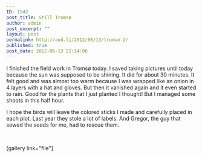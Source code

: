 ```yaml
---
ID: 1542
post_title: Still Tromsø
author: admin
post_excerpt: ""
layout: post
permalink: http://aud.li/2012/06/13/tromso-2/
published: true
post_date: 2012-06-13 21:14:06
---
```

I finished the field work in Tromsø today. I saved taking pictures until today because the sun was supposed to be shining. It did for about 30 minutes. It felt good and was almost too warm because I was wrapped like an onion in 4 layers with a hat and gloves. But then it vanished again and it even started to rain. Good for the plants that I just planted I thought! But I managed some shoots in this half hour.

I hope the birds will leave the colored sticks I made and carefully placed in each plot. Last year they stole a lot of labels. And Gregor, the guy that sowed the seeds for me, had to rescue them.

&nbsp;

[gallery link="file"]

&nbsp;